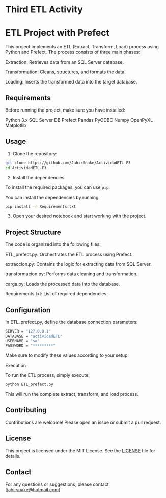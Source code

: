 # Third ETL Activity

# ETL Project with Prefect

This project implements an ETL (Extract, Transform, Load) process using Python and Prefect.
The process consists of three main phases:

Extraction: Retrieves data from an SQL Server database.

Transformation: Cleans, structures, and formats the data.

Loading: Inserts the transformed data into the target database.

## Requirements

Before running the project, make sure you have installed:

Python 3.x
SQL Server DB
Prefect
Pandas
PyODBC
Numpy
OpenPyXL
Matplotlib

## Usage

1. Clone the repository:

```bash
git clone https://github.com/JahirSnake/ActividadETL-F3
cd ActividadETL-F3
```
2. Install the dependencies:

To install the required packages, you can use `pip`:

You can install the dependencies by running:

```bash
pip install -r Requirements.txt
```

3. Open your desired notebook and start working with the project.


## Project Structure

The code is organized into the following files:

ETL_prefect.py: Orchestrates the ETL process using Prefect.

extraccion.py: Contains the logic for extracting data from SQL Server.

transformacion.py: Performs data cleaning and transformation.

carga.py: Loads the processed data into the database.

Requirements.txt: List of required dependencies.

## Configuration

In ETL_prefect.py, define the database connection parameters:

```bash
SERVER = "127.0.0.1"
DATABASE = "actividadETL"
USERNAME = "sa"
PASSWORD = "*********"
```

Make sure to modify these values according to your setup.

Execution

To run the ETL process, simply execute:

```bash
python ETL_prefect.py
```

This will run the complete extract, transform, and load process.

## Contributing

Contributions are welcome! Please open an issue or submit a pull request.

## License

This project is licensed under the MIT License. See the [LICENSE](LICENSE) file for details.

## Contact

For any questions or suggestions, please contact [jahirsnake@hotmail.com].